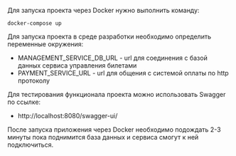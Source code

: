 Для запуска проекта через Docker нужно выполнить команду:
````
docker-compose up
````

Для запуска проекта в среде разработки необходимо определить переменные окружения:
- MANAGEMENT_SERVICE_DB_URL - url для соединения с базой данных сервиса управления билетами
- PAYMENT_SERVICE_URL - url для общения с системой оплаты по http протоколу

Для тестирования функционала проекта можно использовать Swagger по ссылке:
- http://localhost:8080/swagger-ui/

После запуска приложения через Docker необходимо подождать 2-3 минуты пока поднимится база данных и сервиса смогут к ней подключиться. 